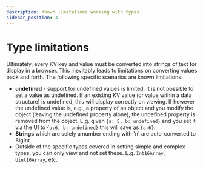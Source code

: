 ```yaml
---
description: Known limitations working with types
sidebar_position: 4
---
```


# Type limitations

Ultimately, every KV key and value must be converted into strings of text for display in a browser.  This inevitably leads to limitations on converting values back and forth.  The following specific scenarios are known limitations:

- **undefined** - support for undefined values is limited. It is not possible to
  set a value as undefined. If an existing KV value (or value within a data structure)  is
  undefined, this will display correctly on viewing. If however the undefined
  value is, e.g., a property of an object and you modify the object (leaving the
  undefined property alone), the undefined property is removed from the object.
  E.g. given `{a: 5, b: undefined}` and you set it via the UI to
  `{a:6, b: undefined}` this will save as `{a:6}`.
- **Strings** which are solely a number ending with 'n' are auto-converted to
  BigInt
- Outside of the specific types covered in setting simple and complex types, you can only view
  and not set these. E.g. `Int16Array`, `Uint16Array`, etc.
